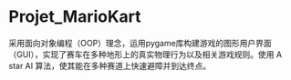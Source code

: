 # Projet_MarioKart
采用面向对象编程（OOP）理念，运用pygame库构建游戏的图形用户界面（GUI），实现了赛车在多种地形上的真实物理行为以及相关游戏规则。使用 A star AI 算法，使其能在多种赛道上快速避障并到达终点。
